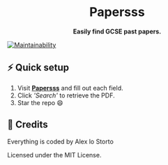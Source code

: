<h1 align="center">Papersss</h1>

<p align="center">
  <b>Easily find GCSE past papers.</b>
</p>

[![Maintainability](https://img.shields.io/codeclimate/maintainability/alexlostorto/papersss?style=for-the-badge&message=Code+Climate&labelColor=222222&logo=Code+Climate&logoColor=FFFFFF)](https://codeclimate.com/github/alexlostorto/papersss/maintainability)

## ⚡ Quick setup

1. Visit [**Papersss**](https://alexlostorto.github.io/papersss/) and fill out each field.
2. Click _'Search'_ to retrieve the PDF.
3. Star the repo 😄

## 📜 Credits

Everything is coded by Alex lo Storto

Licensed under the MIT License.
